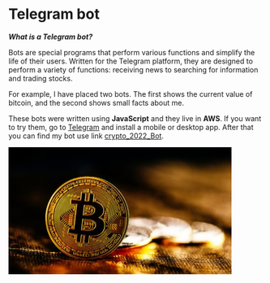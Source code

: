 # Telegram bot

**_What is a Telegram bot?_**

Bots are special programs that perform various functions and simplify the life of their users. Written for the Telegram platform, they are designed to perform a variety of functions: receiving news to searching for information and trading stocks.

For example, I have placed two bots. The first shows the current value of bitcoin, and the second shows small facts about me.

These bots were written using **JavaScript** and they live in **AWS**. If you want to try them, go to [Telegram](https://telegram.org/) and install a mobile or desktop app. After that you can find my bot use link [crypto_2022_Bot](https://t.me/crypto_2022_Bot).

![COIN](Bitcoin.jpg)
